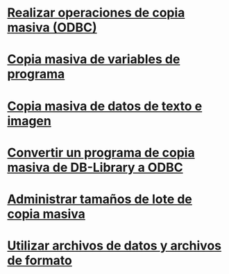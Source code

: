 # [Realizar operaciones de copia masiva (ODBC)](performing-bulk-copy-operations-odbc.md)
# [Copia masiva de variables de programa](bulk-copying-from-program-variables.md)
# [Copia masiva de datos de texto e imagen](bulk-copying-text-and-image-data.md)
# [Convertir un programa de copia masiva de DB-Library a ODBC](converting-from-db-library-to-odbc-bulk-copy.md)
# [Administrar tamaños de lote de copia masiva](managing-bulk-copy-batch-sizes.md)
# [Utilizar archivos de datos y archivos de formato](using-data-files-and-format-files.md)
